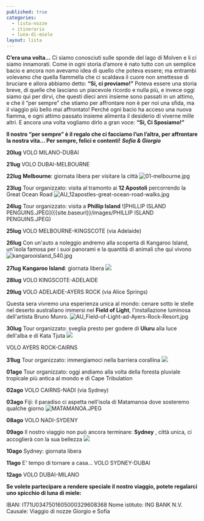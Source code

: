 ```yaml
---
published: true
categories:
  - lista-nozze
  - itinerario
  - luna-di-miele
layout: lista
---
```

**C’era una volta…**
Ci siamo conosciuti sulle sponde del lago di Molven e li ci siamo innamorati.
Come in ogni storia d’amore è nato tutto con un semplice bacio e ancora non avevamo idea di quello che poteva essere;
ma entrambi volevamo che quella fiammella che ci scaldava il cuore non smettesse di bruciare e allora abbiamo detto:
**“Si, ci proviamo!”**
Poteva essere una storia breve, di quelle che lasciano un piacevole ricordo e nulla più,
e invece oggi siamo qui per dirvi, che questi dieci anni insieme sono passati in un attimo,
e che il “per sempre” che stiamo per affrontare non è per noi una sfida, ma il viaggio più bello mai affrontato!
Perché ogni bacio ha acceso una nuova fiamma, e ogni attimo passato insieme alimenta il desiderio di viverne mille altri. E ancora una volta vogliamo dirlo a gran voce:
**“Si, Ci Sposiamo!”**

**Il nostro “per sempre” è il regalo che ci facciamo l’un l’altra, per affrontare la nostra vita…
Per sempre, felici e contenti!**
_**Sofia & Giorgio**_


**20lug**	VOLO MILANO-DUBAI

**21lug**	VOLO DUBAI-MELBOURNE

**22lug**	**Melbourne**: giornata libera per visitare la città
![01-melbourne.jpg]({{site.baseurl}}/images/01-melbourne.jpg)

**23lug**	Tour organizzato: visita al tramonto ai **12 Apostoli** percorrendo la Great Ocean Road
![AU_12apostles-great-ocean-road-walks.jpg]({{site.baseurl}}/images/AU_12apostles-great-ocean-road-walks.jpg)

**24lug**	Tour organizzato: visita a **Phillip Island**
![PHILLIP ISLAND PENGUINS.JPEG]({{site.baseurl}}/images/PHILLIP ISLAND PENGUINS.JPEG)

**25lug**	VOLO MELBOURNE-KINGSCOTE (via Adelaide)

**26lug**	Con un'auto a noleggio andremo alla scoperta di Kangaroo Island, un'isola famosa per i suoi panorami e la quantità di animali che qui vivono
![kangarooisland_540.jpg]({{site.baseurl}}/images/kangarooisland_540.jpg)

**27lug**		**Kangaroo Island**: giornata libera
![]({{site.baseurl}}/images/AU_kangaroo%20island2.jpg)

**28lug**		VOLO KINGSCOTE-ADELAIDE

**29lug**		VOLO ADELAIDE-AYERS ROCK (via Alice Springs)

Questa sera vivremo una esperienza unica al mondo: cenare sotto le stelle nel deserto australiano immersi nel **Field of Light**, l'installazione luminosa dell'artista Bruno Munro.
![AU_Field-of-Light-ad-Ayers-Rock-Resort.jpg]({{site.baseurl}}/images/AU_Field-of-Light-ad-Ayers-Rock-Resort.jpg)

**30lug**		Tour organizzato: sveglia presto per godere di **Uluru** alla luce dell'alba e di Kata Tjuta
![]({{site.baseurl}}/images/Uluru.jpg)

VOLO AYERS ROCK-CAIRNS
                
**31lug**		Tour organizzato: immergiamoci nella barriera corallina
![]({{site.baseurl}}/images/AU_BARRIERA%20CORALLINA%20MOOD.jpg)

**01ago**		Tour organizzato: oggi andiamo alla volta della foresta pluviale tropicale più antica al mondo e di Cape Tribulation

**02ago**		VOLO CAIRNS-NADI (via Sydney)

**03ago**		Fiji: il paradiso ci aspetta nell'isola di Matamanoa dove sosteremo qualche giorno
![MATAMANOA.JPEG]({{site.baseurl}}/images/MATAMANOA.JPEG)

**08ago**		VOLO NADI-SYDENY

**09ago**		Il nostro viaggio non può ancora terminare: **Sydney** , città unica, ci accoglierà con la sua bellezza
![]({{site.baseurl}}/images/AU_SYDNEY2.jpg)

**10ago**		Sydney: giornata libera

**11ago**		E' tempo di tornare a casa...
VOLO SYDNEY-DUBAI

**12ago**		VOLO DUBAI-MILANO



**Se volete partecipare a rendere speciale il nostro viaggio, potete regalarci uno spicchio di luna di miele:**

IBAN:	IT71U0347501605000329608368
Nome istituto: ING BANK N.V.
Causale: Viaggio di nozze Giorgio e Sofia
